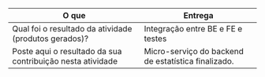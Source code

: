 
|O que| Entrega |
|--|--|
| Qual foi o resultado da atividade (produtos gerados)? |Integração entre BE e FE e testes|
| Poste aqui o resultado da sua contribuição nesta atividade |Micro-serviço do backend de estatística finalizado.|

 